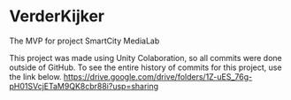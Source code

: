 # VerderKijker
The MVP for project SmartCity MediaLab

This project was made using Unity Colaboration, so all commits were done outside of GitHub. 
To see the entire history of commits for this project, use the link below. 
https://drive.google.com/drive/folders/1Z-uES_76g-pH01SVcjETaM9QK8cbr88i?usp=sharing

